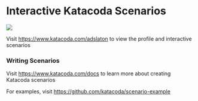 # Interactive Katacoda Scenarios

[![](http://shields.katacoda.com/katacoda/adslaton/count.svg)](https://www.katacoda.com/adslaton "Get your profile on Katacoda.com")

Visit https://www.katacoda.com/adslaton to view the profile and interactive scenarios

### Writing Scenarios
Visit https://www.katacoda.com/docs to learn more about creating Katacoda scenarios

For examples, visit https://github.com/katacoda/scenario-example
